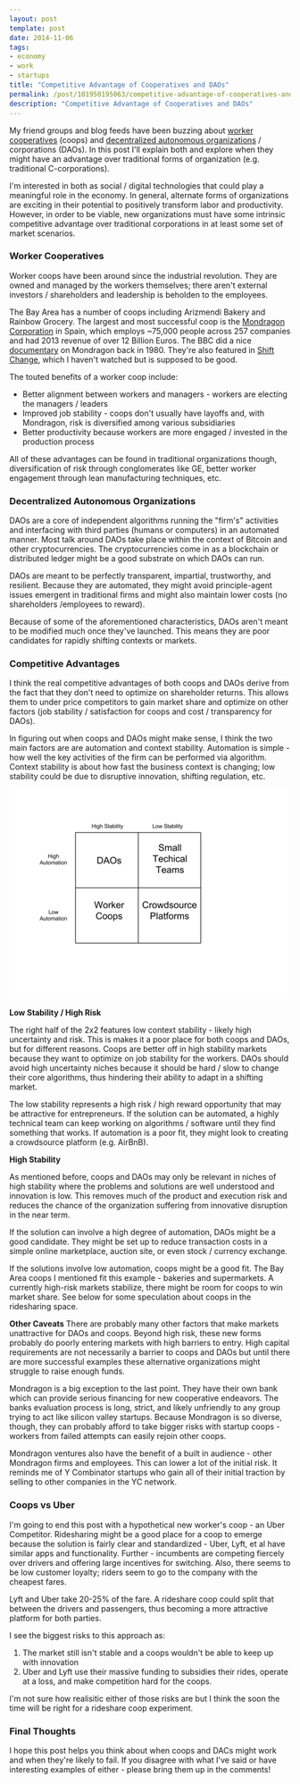 ```yaml
---
layout: post
template: post
date: 2014-11-06
tags:
- economy
- work
- startups
title: "Competitive Advantage of Cooperatives and DAOs"
permalink: /post/101950195063/competitive-advantage-of-cooperatives-and-daos
description: "Competitive Advantage of Cooperatives and DAOs"
---
```

My friend groups and blog feeds have been buzzing about  [worker cooperatives](https://en.wikipedia.org/wiki/Worker_cooperative) (coops) and [decentralized autonomous organizations](https://en.wikipedia.org/wiki/Decentralized_Autonomous_Organization) / corporations (DAOs). In this post I'll explain both and explore when they might have an advantage over traditional forms of organization (e.g. traditional C-corporations).

I'm interested in both as social / digital technologies that could play a meaningful role in the economy. In general, alternate forms of organizations are exciting in their potential to positively transform labor and productivity. However, in order to be viable, new organizations must have some intrinsic competitive advantage over traditional corporations in at least some set of market scenarios.

### Worker Cooperatives

Worker coops have been around since the industrial revolution. They are owned and managed by the workers themselves; there aren't external investors / shareholders and leadership is beholden to the employees.

The Bay Area has a number of coops including Arizmendi Bakery and Rainbow Grocery. The largest and most successful coop is the [Mondragon Corporation](https://en.wikipedia.org/wiki/Mondragon_Corporation) in Spain, which employs ~75,000 people across 257 companies and had 2013 revenue of over 12 Billion Euros. The BBC did a nice [documentary](https://www.youtube.com/watch?v=2zMvktpKDmo) on Mondragon back in 1980. They're also featured in [Shift Change](http://shiftchange.org/), which I haven't watched but is supposed to be good.

The touted benefits of a worker coop include:

*   Better alignment between workers and managers - workers are electing the managers / leaders
*   Improved job stability - coops don't usually have layoffs and, with Mondragon, risk is diversified among various subsidiaries
*   Better productivity because workers are more engaged / invested in the production process

All of these advantages can be found in traditional organizations though, diversification of risk through conglomerates like GE, better worker engagement through lean manufacturing techniques, etc.

### Decentralized Autonomous Organizations

DAOs are a core of independent algorithms running the "firm's" activities and interfacing with third parties (humans or computers) in an automated manner. Most talk around DAOs take place within the context of Bitcoin and other cryptocurrencies. The cryptocurrencies come in as a blockchain or distributed ledger might be a good substrate on which DAOs can run.

DAOs are meant to be perfectly transparent, impartial, trustworthy, and resilient. Because they are automated, they might avoid principle-agent issues emergent in traditional firms and might also maintain lower costs (no shareholders /employees to reward).

Because of some of the aforementioned characteristics, DAOs aren't meant to be modified much once they've launched. This means they are poor candidates for rapidly shifting contexts or markets.

### Competitive Advantages

I think the real competitive advantages of both coops and DAOs derive from the fact that they don't need to optimize on shareholder returns. This allows them to under price competitors to gain market share and optimize on other factors (job stability / satisfaction for coops and cost / transparency for DAOs).

In figuring out when coops and DAOs might make sense, I think the two main factors are are automation and context stability. Automation is simple - how well the key activities of the firm can be performed via algorithm. Context stability is about how fast the business context is changing; low stability could be due to disruptive innovation, shifting regulation, etc.

![](/images/284e3287a0670e22474aa352f4830724087909421991e6c57d371e9e72aae586.png)

**Low Stability / High Risk**

 The right half of the 2x2 features low context stability - likely high uncertainty and risk. This is makes it a poor place for both coops and DAOs, but for different reasons. Coops are better off in high stability markets because they want to optimize on job stability for the workers. DAOs should avoid high uncertainty niches because it should be hard / slow to change their core algorithms, thus hindering their ability to adapt in a shifting market.

The low stability represents a high risk / high reward opportunity that may be attractive for entrepreneurs. If the solution can be automated, a highly technical team can keep working on algorithms / software until they find something that works. If automation is a poor fit, they might look to creating a crowdsource platform (e.g. AirBnB).

**High Stability**

As mentioned before, coops and DAOs may only be relevant in niches of high stability where the problems and solutions are well understood and innovation is low. This removes much of the product and execution risk and reduces the chance of the organization suffering from innovative disruption in the near term.

If the solution can involve a high degree of automation, DAOs might be a good candidate. They might be set up to reduce transaction costs in a simple online marketplace, auction site, or even stock / currency exchange.

If the solutions involve low automation, coops might be a good fit. The Bay Area coops I mentioned fit this example - bakeries and supermarkets. A currently high-risk markets stabilize, there might be room for coops to win market share. See below for some speculation about coops in the ridesharing space.

**Other Caveats**
There are probably many other factors that make markets unattractive for DAOs and coops. Beyond high risk, these new forms probably do poorly entering markets with high barriers to entry. High capital requirements are not necessarily a barrier to coops and DAOs but until there are more successful examples these alternative organizations might struggle to raise enough funds.

Mondragon is a big exception to the last point. They have their own bank which can provide serious financing for new cooperative endeavors. The banks evaluation process is long, strict, and likely unfriendly to any group trying to act like silicon valley startups. Because Mondragon is so diverse, though, they can probably afford to take bigger risks with startup coops - workers from failed attempts can easily rejoin other coops.

Mondragon ventures also have the benefit of a built in audience - other Mondragon firms and employees. This can lower a lot of the initial risk. It reminds me of Y Combinator startups who gain all of their initial traction by selling to other companies in the YC network.

### Coops vs Uber

I'm going to end this post with a hypothetical new worker's coop - an Uber Competitor. Ridesharing might be a good place for a coop to emerge because the solution is fairly clear and standardized - Uber, Lyft, et al have similar apps and functionality. Further - incumbents are competing fiercely over drivers and offering large incentives for switching. Also, there seems to be low customer loyalty; riders seem to go to the company with the cheapest fares.

Lyft and Uber take 20-25% of the fare. A rideshare coop could split that between the drivers and passengers, thus becoming a more attractive platform for both parties.

I see the biggest risks to this approach as:

1)  The market still isn't stable and a coops wouldn't be able to keep up with innovation
2)  Uber and Lyft use their massive funding to subsidies their rides, operate at a loss, and make competition hard for the coops.

I'm not sure how realisitic either of those risks are but I think the soon the time will be right for a rideshare coop experiment.

### Final Thoughts

I hope this post helps you think about when coops and DACs might work and when they're likely to fail. If you disagree with what I've said or have interesting examples of either - please bring them up in the comments!